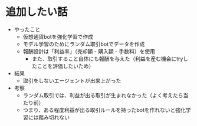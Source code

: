 # 追加したい話

- やったこと
  - 仮想通貨botを強化学習で作成
  - モデル学習のためにランダム取引botでデータを作成
  - 報酬設計は「利益率」（売却額 - 購入額 - 手数料）を使用
    - また、取引すること自体にも報酬を与えた（利益を産む機会にtryしたことを評価したいため）
- 結果
  - 取引をしないエージェントが出来上がった
- 考察
  - ランダム取引では、利益が出る取引が生まれなかった（よく考えたら当たり前）
  - つまり、ある程度利益が出る取引ルールを持ったbotを作れないと強化学習には踏み切れない
